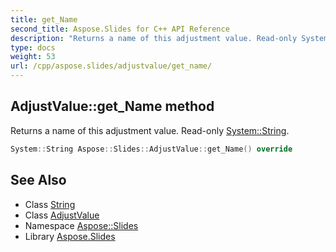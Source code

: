 ```yaml
---
title: get_Name
second_title: Aspose.Slides for C++ API Reference
description: "Returns a name of this adjustment value. Read-only System::String."
type: docs
weight: 53
url: /cpp/aspose.slides/adjustvalue/get_name/
---
```

## AdjustValue::get_Name method


Returns a name of this adjustment value. Read-only [System::String](../../../system/string/).

```cpp
System::String Aspose::Slides::AdjustValue::get_Name() override
```

## See Also

* Class [String](../../../system/string/)
* Class [AdjustValue](../)
* Namespace [Aspose::Slides](../../)
* Library [Aspose.Slides](../../../)
